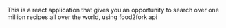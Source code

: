 This is a react application that gives you an opportunity to search over one million recipes all over the world, using food2fork api
